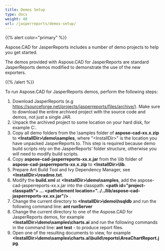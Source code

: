 ```yaml
---
title: Demos Setup
type: docs
weight: 40
url: /jasperreports/demos-setup/
---
```


{{% alert color="primary" %}}

Aspose.CAD for JasperReports includes a number of demo projects to help you get started.

The demos provided with Aspose.CAD for JasperReports are standard JasperReports demos modified to demonstrate the use of the new exporters.

{{% /alert %}}

To run Aspose.CAD for JasperReports demos, perform the following steps:

1. Download JasperReports (e.g <https://sourceforge.net/projects/jasperreports/files/archive/>). Make sure to download the entire archived project with the source code and demos, not just a single JAR.
1. Unpack the archived project to some location on your hard disk, for example C:\.
1. Copy all demo folders from the \samples folder of **aspose-cad-xx.x.zip** to **\<InstallDir>\demo\samples**, where "\<InstallDir>" is the location you have unpacked JasperReports to. This step is required because demo build scripts rely on the JasperReports’ folder structure, otherwise you will need to modify build scripts.
1. Copy **aspose-cad-jasperreports-xx.x.jar** from the \lib folder of **aspose-cad-jasperreports-xx.x.zip** to **\<InstallDir>\lib**.
1. Prepare Ant Build Tool and Ivy Dependency Manager, see **\<InstallDir>\readme.txt**.
1. Modify the **build.xml** at **\<InstallDir>\demo\samples**, add the aspose-cad-jasperreports-xx.x.jar into the classpath:
   **\<path id="project-classpath"> ... \<pathelement location="../../lib/aspose-cad-jasperreports-xx.xx.jar"/> </path>**.
1. Change the current directory to **\<InstallDir>\demo\hsqldb** and run the following command line:
   **ant runServer**
1. Change the current directory to one of the Aspose.CAD for JasperReports demos, for example **\<InstallDir>\demo\samples\charts.ai** and run the following commands in the command line:
   **ant test** - to produce report files.
1. Open one of the resulting documents to view, for example **\<InstallDir>\demo\samples\charts.ai\build\reports\AreaChartReport.jpg**.
